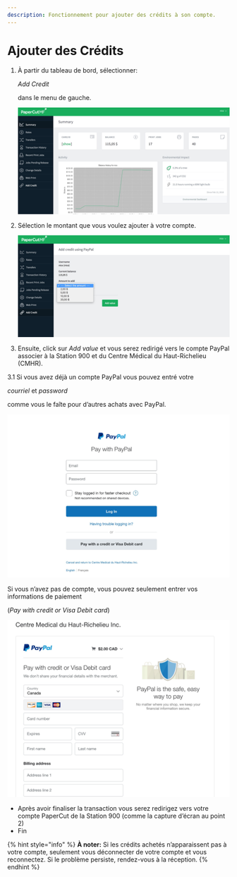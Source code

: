```yaml
---
description: Fonctionnement pour ajouter des crédits à son compte.
---
```


# Ajouter des Crédits

1. À partir du tableau de bord, sélectionner:

   _Add Credit_

    dans le menu de gauche.

   ![](../.gitbook/assets/capture-de-cran-2018-02-28-a-18.09.25.jpg)

2. Sélection le montant que vous voulez ajouter à votre compte.

   ![](../.gitbook/assets/capture-de-cran-2018-02-28-a-18.10.57.jpg)

3. Ensuite, click sur _Add value_ et vous serez redirigé vers le compte PayPal associer à la Station 900 et du Centre Médical du Haut-Richelieu \(CMHR\).

3.1 Si vous avez déjà un compte PayPal vous pouvez entré votre

_courriel_ et _password_

 comme vous le faîte pour d’autres achats avec PayPal.

![](../.gitbook/assets/capture-de-cran-2018-02-28-a-18.20.04.jpg)

Si vous n’avez pas de compte, vous pouvez seulement entrer vos informations de paiement 

\(_Pay with credit or Visa Debit card_\)



![](../.gitbook/assets/capture-de-cran-2018-02-28-a-18.22.29.jpg)

* Après avoir finaliser la transaction vous serez redirigez vers votre compte PaperCut de la Station 900 \(comme la capture d’écran au point 2\)
* Fin

{% hint style="info" %}
**À noter:** Si les crédits achetés n’apparaissent pas à votre compte, seulement vous déconnecter de votre compte et vous reconnectez. Si le problème persiste, rendez-vous à la réception.
{% endhint %}



